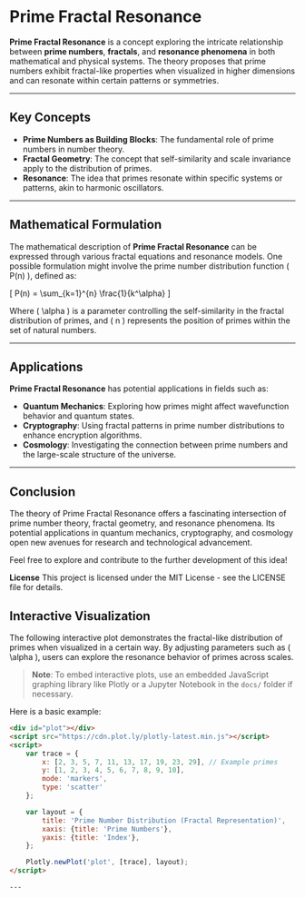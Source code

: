 # Prime Fractal Resonance

**Prime Fractal Resonance** is a concept exploring the intricate relationship between **prime numbers**, **fractals**, and **resonance phenomena** in both mathematical and physical systems. The theory proposes that prime numbers exhibit fractal-like properties when visualized in higher dimensions and can resonate within certain patterns or symmetries.

---

## Key Concepts

- **Prime Numbers as Building Blocks**: The fundamental role of prime numbers in number theory.
- **Fractal Geometry**: The concept that self-similarity and scale invariance apply to the distribution of primes.
- **Resonance**: The idea that primes resonate within specific systems or patterns, akin to harmonic oscillators.

---

## Mathematical Formulation

The mathematical description of **Prime Fractal Resonance** can be expressed through various fractal equations and resonance models. One possible formulation might involve the prime number distribution function \( P(n) \), defined as:

\[
P(n) = \sum_{k=1}^{n} \frac{1}{k^\alpha}
\]

Where \( \alpha \) is a parameter controlling the self-similarity in the fractal distribution of primes, and \( n \) represents the position of primes within the set of natural numbers.

---

## Applications

**Prime Fractal Resonance** has potential applications in fields such as:

- **Quantum Mechanics**: Exploring how primes might affect wavefunction behavior and quantum states.
- **Cryptography**: Using fractal patterns in prime number distributions to enhance encryption algorithms.
- **Cosmology**: Investigating the connection between prime numbers and the large-scale structure of the universe.

---

## Conclusion
The theory of Prime Fractal Resonance offers a fascinating intersection of prime number theory, fractal geometry, and resonance phenomena. Its potential applications in quantum mechanics, cryptography, and cosmology open new avenues for research and technological advancement.

Feel free to explore and contribute to the further development of this idea!

**License**
This project is licensed under the MIT License - see the LICENSE file for details.

## Interactive Visualization

The following interactive plot demonstrates the fractal-like distribution of primes when visualized in a certain way. By adjusting parameters such as \( \alpha \), users can explore the resonance behavior of primes across scales.

> **Note**: To embed interactive plots, use an embedded JavaScript graphing library like Plotly or a Jupyter Notebook in the `docs/` folder if necessary.

Here is a basic example:

```html
<div id="plot"></div>
<script src="https://cdn.plot.ly/plotly-latest.min.js"></script>
<script>
    var trace = {
        x: [2, 3, 5, 7, 11, 13, 17, 19, 23, 29], // Example primes
        y: [1, 2, 3, 4, 5, 6, 7, 8, 9, 10],
        mode: 'markers',
        type: 'scatter'
    };

    var layout = {
        title: 'Prime Number Distribution (Fractal Representation)',
        xaxis: {title: 'Prime Numbers'},
        yaxis: {title: 'Index'},
    };

    Plotly.newPlot('plot', [trace], layout);
</script>

---
